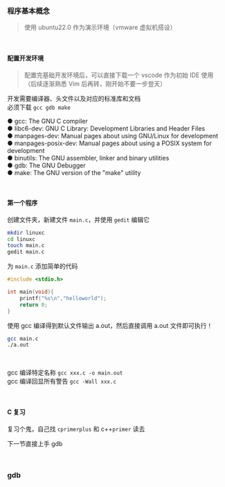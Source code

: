 ### 程序基本概念

> 使用 ubuntu22.0 作为演示环境（vmware 虚拟机搭设）

<br>

#### 配置开发环境

> 配置完基础开发环境后，可以直接下载一个 vscode 作为初始 IDE 使用（后续逐渐熟悉 Vim 后再转，刚开始不要一步登天）

开发需要编译器、头文件以及对应的标准库和文档  
必须下载 `gcc gdb make`

● gcc: The GNU C compiIer  
● Iibc6-dev: GNU C Library: DeveIopment Libraries and Header FiIes  
● manpages-dev: ManuaI pages about using GNU/Linux for deveIopment  
● manpages-posix-dev: ManuaI pages about using a POSIX system for deveIopment  
● binutiIs: The GNU assembIer, linker and binary utiIities  
● gdb: The GNU Debugger  
● make: The GNU version of the "make" utiIity

<br>

#### 第一个程序

创建文件夹，新建文件 `main.c`，并使用 `gedit` 编辑它

```sh
mkdir linuxc
cd linuxc
touch main.c
gedit main.c
```

为 `main.c` 添加简单的代码

```c
#include <stdio.h>

int main(void){
	printf("%s\n","helloworld");
	return 0;
}
```

使用 gcc 编译得到默认文件输出 a.out，然后直接调用 a.out 文件即可执行！

```sh
gcc main.c
./a.out
```

<br>

gcc 编译特定名称 `gcc xxx.c -o main.out`  
gcc 编译回显所有警告 `gcc -Wall xxx.c`

<br>

#### C 复习

复习个鬼，自己找 `cprimerplus` 和 c++`primer` 读去

下一节直接上手 gdb

<br>

### gdb
